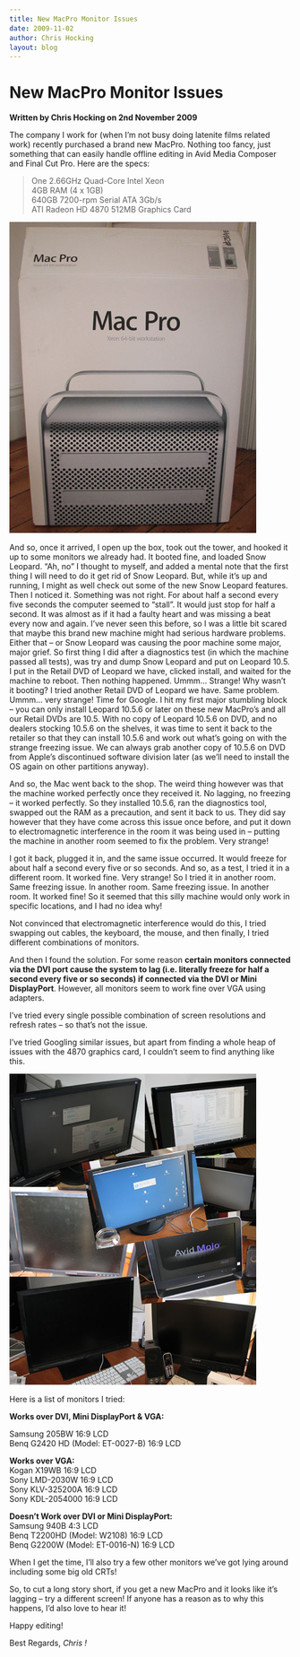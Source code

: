 ```yaml
---
title: New MacPro Monitor Issues
date: 2009-11-02
author: Chris Hocking
layout: blog
---
```

# New MacPro Monitor Issues

**Written by Chris Hocking on 2nd November 2009**

The company I work for (when I’m not busy doing latenite films related work) recently purchased a brand new MacPro. Nothing too fancy, just something that can easily handle offline editing in Avid Media Composer and Final Cut Pro. Here are the specs:

> One 2.66GHz Quad-Core Intel Xeon  
> 4GB RAM (4 x 1GB)  
> 640GB 7200-rpm Serial ATA 3Gb/s  
> ATI Radeon HD 4870 512MB Graphics Card

![New MacPro Box](/static/blog/2009-11-MacPro.jpg "New MacPro Box")

And so, once it arrived, I open up the box, took out the tower, and hooked it up to some monitors we already had. It booted fine, and loaded Snow Leopard. “Ah, no” I thought to myself, and added a mental note that the first thing I will need to do it get rid of Snow Leopard. But, while it’s up and running, I might as well check out some of the new Snow Leopard features. Then I noticed it. Something was not right. For about half a second every five seconds the computer seemed to “stall”. It would just stop for half a second. It was almost as if it had a faulty heart and was missing a beat every now and again. I’ve never seen this before, so I was a little bit scared that maybe this brand new machine might had serious hardware problems. Either that – or Snow Leopard was causing the poor machine some major, major grief. So first thing I did after a diagnostics test (in which the machine passed all tests), was try and dump Snow Leopard and put on Leopard 10.5. I put in the Retail DVD of Leopard we have, clicked install, and waited for the machine to reboot. Then nothing happened. Ummm… Strange! Why wasn’t it booting? I tried another Retail DVD of Leopard we have. Same problem. Ummm… very strange! Time for Google. I hit my first major stumbling block – you can only install Leopard 10.5.6 or later on these new MacPro’s and all our Retail DVDs are 10.5. With no copy of Leopard 10.5.6 on DVD, and no dealers stocking 10.5.6 on the shelves, it was time to sent it back to the retailer so that they can install 10.5.6 and work out what’s going on with the strange freezing issue. We can always grab another copy of 10.5.6 on DVD from Apple’s discontinued software division later (as we’ll need to install the OS again on other partitions anyway).

And so, the Mac went back to the shop. The weird thing however was that the machine worked perfectly once they received it. No lagging, no freezing – it worked perfectly. So they installed 10.5.6, ran the diagnostics tool, swapped out the RAM as a precaution, and sent it back to us. They did say however that they have come across this issue once before, and put it down to electromagnetic interference in the room it was being used in – putting the machine in another room seemed to fix the problem. Very strange!

I got it back, plugged it in, and the same issue occurred. It would freeze for about half a second every five or so seconds. And so, as a test, I tried it in a different room. It worked fine. Very strange! So I tried it in another room. Same freezing issue. In another room. Same freezing issue. In another room. It worked fine! So it seemed that this silly machine would only work in specific locations, and I had no idea why!

Not convinced that electromagnetic interference would do this, I tried swapping out cables, the keyboard, the mouse, and then finally, I tried different combinations of monitors.

And then I found the solution. For some reason **certain monitors connected via the DVI port cause the system to lag (i.e. literally freeze for half a second every five or so seconds) if connected via the DVI or Mini DisplayPort**. However, all monitors seem to work fine over VGA using adapters.

I’ve tried every single possible combination of screen resolutions and refresh rates – so that’s not the issue.

I’ve tried Googling similar issues, but apart from finding a whole heap of issues with the 4870 graphics card, I couldn’t seem to find anything like this.

![Lots of Computer Screens](/static/blog/2009-11-screens.jpg "Lots of Computer Screens")

Here is a list of monitors I tried:

**Works over DVI, Mini DisplayPort & VGA:**

Samsung 205BW 16:9 LCD  
Benq G2420 HD (Model: ET-0027-B) 16:9 LCD

**Works over VGA:**  
Kogan X19WB 16:9 LCD  
Sony LMD-2030W 16:9 LCD  
Sony KLV-325200A 16:9 LCD  
Sony KDL-2054000 16:9 LCD

**Doesn’t Work over DVI or Mini DisplayPort:**  
Samsung 940B 4:3 LCD  
Benq T2200HD (Model: W2108) 16:9 LCD  
Benq G2200W (Model: ET-0016-N) 16:9 LCD

When I get the time, I’ll also try a few other monitors we’ve got lying around including some big old CRTs!

So, to cut a long story short, if you get a new MacPro and it looks like it’s lagging – try a different screen! If anyone has a reason as to why this happens, I’d also love to hear it!

Happy editing!

Best Regards, *Chris !*